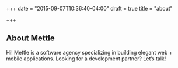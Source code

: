 +++
date = "2015-09-07T10:36:40-04:00"
draft = true
title = "about"

+++

## About Mettle

Hi! Mettle is a software agency specializing in building elegant web + mobile applications. Looking for a development partner? Let’s talk!